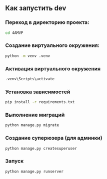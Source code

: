 ## Как запустить dev
### Переход в директорию проекта:
```bash
cd 4AMVP
```
### Создание виртуального окружения:
```bash
python -m venv .venv
```
### Активация виртуального окружения
```bash
.venv\Scripts\activate
```
### Установка зависимостей
```bash
pip install -r requirements.txt
```
### Выполнение миграций
```bash
python manage.py migrate
```
### Создание суперюзера (для админки)
```bash
python manage.py createsuperuser
```
### Запуск
```bash
python manage.py runserver
```

